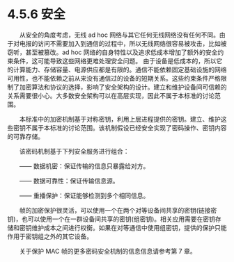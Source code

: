 # 4.5.6 安全
　　从安全的角度考虑，无线 ad hoc 网络与其它任何无线网络没有任何不同。由于对电报的访问不需要加入到通信的过程中，所以无线网络很容易被攻击，比如被窃听，甚至被篡改。ad hoc 网络的自身特性以及追求低成本增加了额外的安全约束条件，这可能导致这些网络更难处理安全问题。 由于设备是低成本的，所以它的计算能力、存储容量、电源供应都是有限的。通信不能依赖固定基础设施的网络可用性，也不能依赖之前从来没有通信过的设备的短期关系。这些约束条件严格限制了加密算法和协议的选择，影响了安全架构的设计。建立和维护设备间可信赖的关系需要很小心。大多数安全架构可以在高层实现，因此不属于本标准的讨论范围。

　　本标准中的加密机制基于对称密钥，利用上层进程提供的密钥。建立、维护这些密钥不属于本标准的讨论范围。该机制假设已经安全实现了密码操作、密钥内容的可靠存储。

　　该密码机制基于下列安全服务进行组合：

　　—— 数据机密：保证传输的信息只暴露给对方。

　　—— 数据可靠性：保证传输信息源。

　　—— 重播保护：保证能够检测到多个相同信息。

　　帧的加密保护很灵活，可以使用一个在两个对等设备间共享的密钥(链接密钥)，也可以使用一个在一群设备间共享的密钥(组密钥)。相关应用需要在密钥存储和密钥维护成本之间进行权衡。如果在对等通信中使用组密钥，提供的保护只能作用于密钥组之外的其它设备。

　　关于保护 MAC 帧的更多密码安全机制的信息信息请参考第 7 章。
